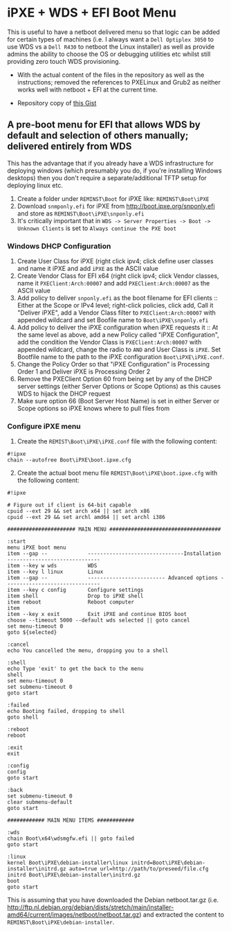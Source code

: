 # iPXE + WDS + EFI Boot Menu #

This is useful to have a netboot delivered menu so that logic can be added for certain types of machines (i.e. I always want a `Dell Optiplex 3050` to use WDS vs a `Dell R430` to netboot the Linux installer) as well as provide admins the ability to choose the OS or debugging utilities etc whilst still providing zero touch WDS provisioning.

* With the actual content of the files in the repository as well as the instructions; removed the references to PXELinux and Grub2 as neither works well with netboot + EFI at the current time.

* Repository copy of [this Gist](https://gist.github.com/mintsoft/e4bf8391cdc3a9d9014b185897cef41c)

## A pre-boot menu for EFI that allows WDS by default and selection of others manually; delivered entirely from WDS ##

This has the advantage that if you already have a WDS infrastructure for deploying windows (which presumably you do, if you're installing Windows desktops) then you don't require a separate/additional TFTP setup for deploying linux etc.

1. Create a folder under `REMINST\Boot` for iPXE like: `REMINST\Boot\iPXE`
2. Download `snmponly.efi` for iPXE from http://boot.ipxe.org/snponly.efi and store as `REMINST\Boot\iPXE\snponly.efi`
3. It's critically important that in `WDS -> Server Properties -> Boot -> Unknown Clients` is set to `Always continue the PXE boot`

### Windows DHCP Configuration ###

1. Create User Class for iPXE (right click ipv4; click define user classes and name it iPXE and add `iPXE` as the ASCII value
2. Create Vendor Class for EFI x64 (right click ipv4; click Vendor classes, name it `PXEClient:Arch:00007` and add `PXEClient:Arch:00007` as the ASCII value
3. Add policy to deliver `snponly.efi` as the boot filename for EFI clients :: Either at the Scope or IPv4 level; right-click policies, click add, Call it "Deliver iPXE", add a Vendor Class filter to `PXEClient:Arch:00007` with appended wildcard and set Boofile name to `Boot\iPXE\snponly.efi`
4. Add policy to deliver the iPXE configuration when iPXE requests it :: At the same level as above, add a new Policy called "iPXE Configuration", add the condition the Vendor Class is `PXEClient:Arch:00007` with appended wildcard, change the radio to `AND` and User Class is `iPXE`. Set Bootfile name to the path to the iPXE configuration `Boot\iPXE\iPXE.conf`.
5. Change the Policy Order so that "iPXE Configuration" is Processing Order 1 and Deliver iPXE is Processing Order 2
6. Remove the PXEClient Option 60 from being set by any of the DHCP server settings (either Server Options or Scope Options) as this causes WDS to hijack the DHCP request
7. Make sure option 66 (Boot Server Host Name) is set in either Server or Scope options so iPXE knows where to pull files from

### Configure iPXE menu ###
1. Create the `REMIST\Boot\iPXE\iPXE.conf` file  with the following content:
```
#!ipxe
chain --autofree Boot\iPXE\boot.ipxe.cfg
```
2. Create the actual boot menu file `REMIST\Boot\iPXE\boot.ipxe.cfg` with the following content:
```
#!ipxe

# Figure out if client is 64-bit capable
cpuid --ext 29 && set arch x64 || set arch x86
cpuid --ext 29 && set archl amd64 || set archl i386

###################### MAIN MENU ####################################

:start
menu iPXE boot menu
item --gap --             -------------------------------Installation ------------------------------
item --key w wds          WDS
item --key l linux        Linux
item --gap --             ------------------------- Advanced options -------------------------------
item --key c config       Configure settings
item shell                Drop to iPXE shell
item reboot               Reboot computer
item
item --key x exit         Exit iPXE and continue BIOS boot
choose --timeout 5000 --default wds selected || goto cancel
set menu-timeout 0
goto ${selected}

:cancel
echo You cancelled the menu, dropping you to a shell

:shell
echo Type 'exit' to get the back to the menu
shell
set menu-timeout 0
set submenu-timeout 0
goto start

:failed
echo Booting failed, dropping to shell
goto shell

:reboot
reboot

:exit
exit

:config
config
goto start

:back
set submenu-timeout 0
clear submenu-default
goto start

############ MAIN MENU ITEMS ############

:wds
chain Boot\x64\wdsmgfw.efi || goto failed
goto start

:linux
kernel Boot\iPXE\debian-installer\linux initrd=Boot\iPXE\debian-installer\initrd.gz auto=true url=http://path/to/preseed/file.cfg
initrd Boot\iPXE\debian-installer\initrd.gz
boot
goto start
```

This is assuming that you have downloaded the Debian netboot.tar.gz (i.e. http://ftp.nl.debian.org/debian/dists/stretch/main/installer-amd64/current/images/netboot/netboot.tar.gz) and extracted the content to `REMINST\Boot\iPXE\debian-installer`. 

